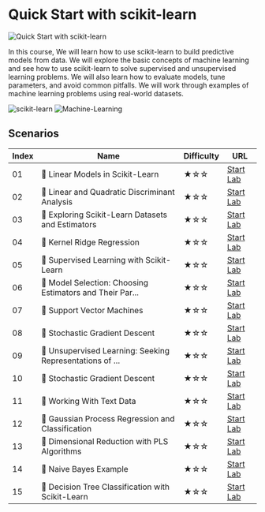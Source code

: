 # Quick Start with scikit-learn

![Quick Start with scikit-learn](https://cover-creator.labex.io/quick-start-with-scikit-learn.png)

In this course, We will learn how to use scikit-learn to build predictive models from data. We will explore the basic concepts of machine learning and see how to use scikit-learn to solve supervised and unsupervised learning problems. We will also learn how to evaluate models, tune parameters, and avoid common pitfalls. We will work through examples of machine learning problems using real-world datasets.

![scikit-learn](https://img.shields.io/badge/scikit-learn-whitesmoke?style=for-the-badge&logo=scikit-learn)
![Machine-Learning](https://img.shields.io/badge/Machine-Learning-whitesmoke?style=for-the-badge&logo=machine-learning)


## Scenarios

|   Index | Name                                                    | Difficulty   | URL                                                                 |
|---------|---------------------------------------------------------|--------------|---------------------------------------------------------------------|
|      01 | 📖 Linear Models in Scikit-Learn                         | ★☆☆          | <a target='_blank' href='https://labex.io/labs/71093'>Start Lab</a> |
|      02 | 📖 Linear and Quadratic Discriminant Analysis            | ★☆☆          | <a target='_blank' href='https://labex.io/labs/71094'>Start Lab</a> |
|      03 | 📖 Exploring Scikit-Learn Datasets and Estimators        | ★☆☆          | <a target='_blank' href='https://labex.io/labs/71095'>Start Lab</a> |
|      04 | 📖 Kernel Ridge Regression                               | ★☆☆          | <a target='_blank' href='https://labex.io/labs/71096'>Start Lab</a> |
|      05 | 📖 Supervised Learning with Scikit-Learn                 | ★☆☆          | <a target='_blank' href='https://labex.io/labs/71097'>Start Lab</a> |
|      06 | 📖 Model Selection: Choosing Estimators and Their Par... | ★☆☆          | <a target='_blank' href='https://labex.io/labs/71098'>Start Lab</a> |
|      07 | 📖 Support Vector Machines                               | ★☆☆          | <a target='_blank' href='https://labex.io/labs/71099'>Start Lab</a> |
|      08 | 📖 Stochastic Gradient Descent                           | ★☆☆          | <a target='_blank' href='https://labex.io/labs/71100'>Start Lab</a> |
|      09 | 📖 Unsupervised Learning: Seeking Representations of ... | ★☆☆          | <a target='_blank' href='https://labex.io/labs/71101'>Start Lab</a> |
|      10 | 📖 Stochastic Gradient Descent                           | ★☆☆          | <a target='_blank' href='https://labex.io/labs/71102'>Start Lab</a> |
|      11 | 📖 Working With Text Data                                | ★☆☆          | <a target='_blank' href='https://labex.io/labs/71103'>Start Lab</a> |
|      12 | 📖 Gaussian Process Regression and Classification        | ★☆☆          | <a target='_blank' href='https://labex.io/labs/71104'>Start Lab</a> |
|      13 | 📖 Dimensional Reduction with PLS Algorithms             | ★☆☆          | <a target='_blank' href='https://labex.io/labs/71105'>Start Lab</a> |
|      14 | 📖 Naive Bayes Example                                   | ★☆☆          | <a target='_blank' href='https://labex.io/labs/71106'>Start Lab</a> |
|      15 | 📖 Decision Tree Classification with Scikit-Learn        | ★☆☆          | <a target='_blank' href='https://labex.io/labs/71107'>Start Lab</a> |

